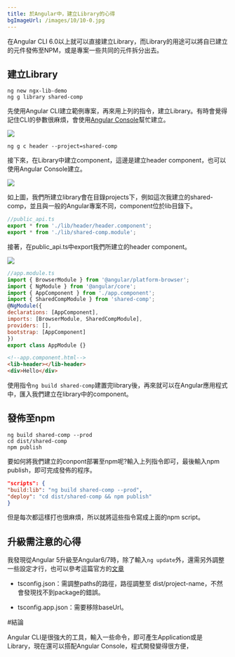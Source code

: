 ```yaml
---
title: 於Angular中，建立Library的心得
bgImageUrl: /images/10/10-0.jpg
---
```


在Angular CLI 6.0以上就可以直接建立Library，而Library的用途可以將自已建立的元件發佈至NPM，或是專案一些共同的元件拆分出去。

## 建立Library

```
ng new ngx-lib-demo
ng g library shared-comp
```

先使用Angular CLI建立範例專案，再來用上列的指令，建立Library。有時會覺得記住CLI的參數很麻煩，會使用[Angular Console](https://angularconsole.com/)幫忙建立。

<img class="img-responsive" src="/images/10/10-01.gif">


 ```
ng g c header --project=shared-comp
```

接下來，在Library中建立component，這邊是建立header component，也可以使用Angular Console建立。

<img class="img-responsive" src="/images/10/10-2.png">

如上圖，我們所建立library會在目錄projects下，例如這次我建立的shared-comp，並且與一般的Angular專案不同，component位於lib目錄下。

```javascript
//public_api.ts
export * from './lib/header/header.component';
export * from './lib/shared-comp.module';
```

接著，在public_api.ts中export我們所建立的header component。

<img class="img-responsive" src="/images/10/10-3.png">

```javascript
//app.module.ts
import { BrowserModule } from '@angular/platform-browser';
import { NgModule } from '@angular/core';
import { AppComponent } from './app.component';
import { SharedCompModule } from 'shared-comp';
@NgModule({
declarations: [AppComponent],
imports: [BrowserModule, SharedCompModule],
providers: [],
bootstrap: [AppComponent]
})
export class AppModule {}

```
```html
<!--app.component.html-->
<lib-header></lib-header>
<div>Hello</div>
```

使用指令``ng build shared-comp``建置完library後，再來就可以在Angular應用程式中，匯入我們建立在library中的component。


## 發佈至npm

```
ng build shared-comp --prod
cd dist/shared-comp
npm publish
```

要如何將我們建立的conpont部署至npm呢?輸入上列指令即可，最後輸入npm publish，即可完成發佈的程序。

```json
"scripts": {
"build:lib": "ng build shared-comp --prod",
"deploy": "cd dist/shared-comp && npm publish"
}
```

但是每次都這樣打也很麻煩，所以就將這些指令寫成上面的npm script。

## 升級需注意的心得

我發現從Angular 5升級至Angular6/7時，除了輸入``ng update``外，還需另外調整一些設定才行，也可以參考這篇官方的[文章](https://github.com/angular/angular-cli/wiki/stories-create-library#note-for-upgraded-projects)

- tsconfig.json：需調整paths的路徑，路徑調整至 dist/project-name，不然會發現找不到package的錯誤。

- tsconfig.app.json：需要移除baseUrl。

#結論

Angular CLI是很強大的工具，輸入一些命令，即可產生Application或是Library，現在還可以搭配Angular Console，程式開發變得很方便，




